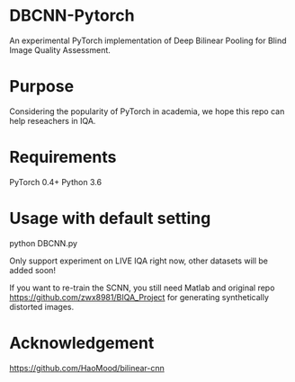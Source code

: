 # DBCNN-Pytorch
An experimental PyTorch implementation of Deep Bilinear Pooling for Blind Image Quality Assessment.

# Purpose
Considering the popularity of PyTorch in academia, we hope this repo can help reseachers in IQA.

# Requirements
PyTorch 0.4+
Python 3.6

# Usage with default setting
python DBCNN.py

Only support experiment on LIVE IQA right now, other datasets will be added soon!

If you want to re-train the SCNN, you still need Matlab and original repo https://github.com/zwx8981/BIQA_Project for generating synthetically distorted images.

# Acknowledgement
https://github.com/HaoMood/bilinear-cnn


